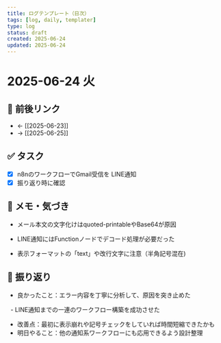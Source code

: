 ```yaml
---
title: ログテンプレート（日次）
tags: [log, daily, templater]
type: log
status: draft
created: 2025-06-24
updated: 2025-06-24
---
```


# 2025-06-24 火

## 🔁 前後リンク
- ← [[2025-06-23]]
- → [[2025-06-25]]

## ✅ タスク
- [x] n8nのワークフローでGmail受信を LINE通知
- [x] 振り返り時に確認

## 📝 メモ・気づき
- メール本文の文字化けはquoted-printableやBase64が原因

- LINE通知にはFunctionノードでデコード処理が必要だった

- 表示フォーマットの「text」や改行文字に注意（半角記号混在)
## 📌 振り返り
- 良かったこと：エラー内容を丁寧に分析して、原因を突き止めた

  - LINE通知までの一連のワークフロー構築を成功させた
- 改善点：最初に表示崩れや記号チェックをしていれば時間短縮できたかも
- 明日やること：他の通知系ワークフローにも応用できるよう設計整理
